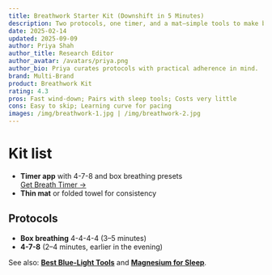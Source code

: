 ```yaml
---
title: Breathwork Starter Kit (Downshift in 5 Minutes)
description: Two protocols, one timer, and a mat—simple tools to make breathwork stick.
date: 2025-02-14
updated: 2025-09-09
author: Priya Shah
author_title: Research Editor
author_avatar: /avatars/priya.png
author_bio: Priya curates protocols with practical adherence in mind.
brand: Multi-Brand
product: Breathwork Kit
rating: 4.3
pros: Fast wind-down; Pairs with sleep tools; Costs very little
cons: Easy to skip; Learning curve for pacing
images: /img/breathwork-1.jpg | /img/breathwork-2.jpg
---
```


# Kit list
- **Timer app** with 4-7-8 and box breathing presets  
  <a href="https://merchant.example.com/breath-timer?aff=wildandwell" target="_blank" rel="nofollow sponsored noopener">Get Breath Timer →</a>
- **Thin mat** or folded towel for consistency

## Protocols
- **Box breathing** 4-4-4-4 (3–5 minutes)  
- **4-7-8** (2–4 minutes, earlier in the evening)

See also: **[Best Blue-Light Tools](/guides/best-blue-light-tools)** and **[Magnesium for Sleep](/guides/best-magnesium-for-sleep)**.

